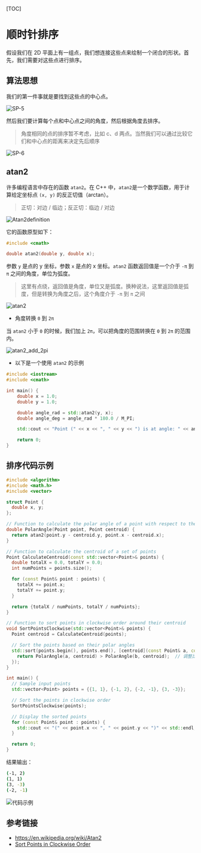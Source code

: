 [TOC]

# 顺时针排序

假设我们在 2D 平面上有一组点，我们想连接这些点来绘制一个闭合的形状。首先，我们需要对这些点进行排序。

## 算法思想

我们的第一件事就是要找到这些点的中心点。

![SP-5](./.顺时针排序.assets/SP-5.jpg)

然后我们要计算每个点和中心点之间的角度，然后根据角度去排序。

> 角度相同的点的排序暂不考虑，比如 c、d 两点。当然我们可以通过比较它们和中心点的距离来决定先后顺序

![SP-6](./.顺时针排序.assets/SP-6.jpg)

## atan2

许多编程语言中存在的函数 `atan2`。在 C++ 中，`atan2`是一个数学函数，用于计算给定坐标点 `(x, y)` 的反正切值（arctan）。

>正切：对边 / 临边；反正切：临边 / 对边
>

![Atan2definition](./.顺时针排序.assets/Atan2definition.svg)

它的函数原型如下：

```c++
#include <cmath>

double atan2(double y, double x);
```

参数 `y` 是点的 y 坐标，参数 `x` 是点的 x 坐标。`atan2` 函数返回值是一个介于 `-π` 到 `π` 之间的角度，单位为弧度。

> 这里有点绕，返回值是角度，单位又是弧度。换种说法，这里返回值是弧度，但是转换为角度之后，这个角度介于 `-π` 到 `π` 之间

![atan2](./.顺时针排序.assets/atan2.png)

- 角度转换 `0` 到 `2π`

当 `atan2` 小于 `0` 的时候，我们加上 `2π`，可以把角度的范围转换在 `0` 到 `2π` 的范围内。

![atan2_add_2pi](./.顺时针排序.assets/atan2_add_2pi.PNG)

- 以下是一个使用 `atan2` 的示例

```c++
#include <iostream>
#include <cmath>

int main() {
    double x = 1.0;
    double y = 1.0;

    double angle_rad = std::atan2(y, x);
    double angle_deg = angle_rad * 180.0 / M_PI;

    std::cout << "Point (" << x << ", " << y << ") is at angle: " << angle_deg << " degrees." << std::endl;

    return 0;
}
```

## 排序代码示例

```c++
#include <algorithm>
#include <math.h>
#include <vector>

struct Point {
  double x, y;
};

// Function to calculate the polar angle of a point with respect to the centroid
double PolarAngle(Point point, Point centroid) {
  return atan2(point.y - centroid.y, point.x - centroid.x);
}

// Function to calculate the centroid of a set of points
Point CalculateCentroid(const std::vector<Point>& points) {
  double totalX = 0.0, totalY = 0.0;
  int numPoints = points.size();

  for (const Point& point : points) {
    totalX += point.x;
    totalY += point.y;
  }

  return {totalX / numPoints, totalY / numPoints};
}

// Function to sort points in clockwise order around their centroid
void SortPointsClockwise(std::vector<Point>& points) {
  Point centroid = CalculateCentroid(points);

  // Sort the points based on their polar angles
  std::sort(points.begin(), points.end(), [centroid](const Point& a, const Point& b) {
    return PolarAngle(a, centroid) > PolarAngle(b, centroid);  // 调整比较符号来决定是顺时针还是逆时针
  });
}

int main() {
  // Sample input points
  std::vector<Point> points = {{1, 1}, {-1, 2}, {-2, -1}, {3, -3}};

  // Sort the points in clockwise order
  SortPointsClockwise(points);

  // Display the sorted points
  for (const Point& point : points) {
    std::cout << "(" << point.x << ", " << point.y << ")" << std::endl;
  }

  return 0;
}

```

结果输出：

```bash
(-1, 2)
(1, 1)
(3, -3)
(-2, -1)
```

![代码示例](./.顺时针排序.assets/代码示例.png)

## 参考链接

- https://en.wikipedia.org/wiki/Atan2
- [Sort Points in Clockwise Order](https://www.baeldung.com/cs/sort-points-clockwise)

